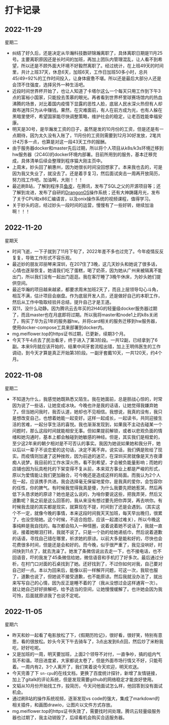 # 打卡记录

## 2022-11-29

星期二

* 纠结了好久后，还是决定从华瀚科技数研锦瀚离职了，具体离职日期是11月25号。主要离职原因还是长时间的加班，再加上团队内管理混乱，让人看不到希望，所以还是不顾外面大环境不好毅然离职了。经过统计，在上班49天的时间里，共计上班37天，休息6天，加班6天，工作日加班50多小时，总共45/49=92%的工作时间投入，让身体疲惫不堪。所以还是最后大部分人还是会顶不住强度，选择另外一种生活吧。
* 近段时间世界杯开始了，也让人知道了卡塔尔这么一个每天只用工作到下午3点的富裕小国家，只能投去羡慕的眼光。再者看到世界杯里球赛场馆内的热血沸腾的场景，对比着国内疫情下显露的恶性人脸，底层人民水深火热但有人却故布迷阵只为从中赚钱。果然，在灾难面前，有人在前方成为光，也有人躲在黑暗里使坏，希望国家能尽快调整策略，维护社会的稳定，让老百姓能幸福安康。
* 明天是30号，是华瀚发工资的日子，虽然是发的10月份的工资，但是还是有一点期待，因为太久没有入账了，11月份的工资则需要到12月30好发放，2笔共计4万多一点，也算是对这一段43天工作的报酬。
* 由于服务器docker和master先后过期，所以将个人项目从k8s/k3s环境迁移到hw服务器（2C4G)的docker环境内部署。目前所用到的服务，基本迁移完成，具体清单后续会整理到程序猫大刚主页中。
* 上周末，妙头回了躺惠州，因为她很长时间没回想家了。本来我也去的，可是因为我又失业了，就没去了。还是着手复习，然后面试突击一周再开放简历，努力找工作吧。加油啊，大刚！！！
* 最近刷B站，了解到程序员[鱼皮](https://github.com/liyupi)，在腾讯，发布了SQL之父的开源项目等；还了解到龙进，发布了自研的[DrangonOS](https://dragonos.org/)操作系统；还有大神踌躇月光，发布了关于CPU和x86汇编语言，以及onix操作系统的视频课程，值得学习。
* 关于妙头的店，经过妙头一段时间的运营，慢慢有了一些好转，继续加油啊！！！

## 2022-11-20

星期天

* 时间飞逝，一下子就到了11月下旬了，2022年差不多也过完了。今年疫情反反复复，导致工作形式不容乐观。
* 最近妙的朋友邓丽琴来深圳，在207住了3晚，这几天妙头和她说了很多话，心情也逐渐恢复。她请我们吃了蛋糕，喝了奶茶，因为她从广州来被隔离不能出门，所以我们没有一起出门逛逛。我在客厅睡了3晚午休床，为妙头她们提供空间。
* 最近华瀚的项目越来越紧，都要求周末加班2天了，而且上层领导勾心斗角，相互不满，估计项目会崩盘。作为底层开发人员，还是做好自己的本职工作，然后从工作中吸取经验并总结，提升自己才是王道。
* 双11，没什么动静。因为腾讯云去年买的2H4G的轻量级docker服务器过期了，而且master也在月底即将过期。所以我将master和node1上的k8s关闭了，购买了华为云1年的服务器hw。并将card相关的服务迁移到hw服务器，使用docker-compose工具来部署到docker内。
* mg.meiflower.top的https证书过期，已更新，续期3个月。
* 今天下午4点去了民治看牙，终于进入了第3阶段。一共12副，已经拿到了6副。本来9月就应该开始的，结果中间牙套流程出错，加上王明伟医生的工作调动，到今天才算是真正开始第3阶段。一副牙套戴10天，一共120天，约4个月。

## 2022-11-08

星期二

* 不知道为什么，我感觉她既熟悉又陌生。我在她面前，总是胆战心惊的，时常因为说了一些话，让她变成冰块。今晚也许是我的话语，让她觉得我嫌弃她了。但当她问我时，我否认道，她却也不见相信。我想说，我真的没有，我只是想改变自己，也想着她能一起变好。这样一起成长，一起读书，共同迎接生活的苦难，一起分享生活的喜悦。我也渐渐发现到，如果我不主动去碰某一个问题时，那么这段时间就能相安无事。但如果提前解锁，或者以悲观负面的情绪和她沟通时，基本上都会触碰到她敏感的神经。但是，其实我们是相爱的，至少这2年来的朝夕相对是不可否认的事实。我因为她说如果她和我分开，她以后以一辈子不谈恋爱的这句话，决定不离不弃。说实话，我们俩是败给了现实。而疫情则加速了这种挫败，因为前途的迷茫，在深圳买房就像是天方夜谭痴人说梦。我目前的工作水深火热，看不到希望，才会被负能量影响；而她的店铺也因为玩具枪托的下架变得不复从前，本来双方事业上都是严峻的形式，原以为爱情能让我们更加融合，可今晚还是造成这样的局面。而我认为2个人在一起，应该携手共进。我会选择毫无保留地爱你，是我真的爱你，会包容你的任性，你的脾气。有时候我觉得我真是傻，为什么我要先把她惹哭，然后再低下头恳求她的原谅？她也是这么说的，为啥你要说这些，把我弄哭，然后又道歉呢？我之前是这么回答的，我从来没有想过要先把你弄哭，再去哄你。有时候我去提的其实都是现实，就算现在不提，时间到了还是会遇到。（其实这个不一定，就像今晚的事情，本来这段时间我天天加班，每天早出晚归，很累了，也没空陪她。这个时候，不适合抱怨，应该一起渡过难关），所以今晚这事纯粹是我自找的。每次都会陷入一种怪圈，说着说着她不说话了，我就一直说，接着她眼泪打转，我就不说了。只是一个劲的给她递纸巾，然后说着道歉的话语，寻找自己错在哪里，祈求她的原谅。以前大多是能和好的，尽快也会花费很多时间，但是还是会和好的。而今晚，似乎很严重了，我见没哄好，时间快到11点了，就去洗澡了。她发了条微信说出去走一下，也不接电话，也不回语音，吓的我发了45条微信给她，微信语音和手机打了好多次。最后通过分析，在村门口对面的石桌找到了她。还好找到了，不过你如何对我，自己要对自己好一点。本以为回来后，能像以前一样解开问题，可这一次，我软也服了，道歉也说了，但她说不接受道歉，也不能原谅。然后我就没办法了，就出来写写自己的心情，因为反正是睡不着的了（我从没想过会这样通宵一次）。就让她自己好好排解吧，给予适当的空间，让她慢慢缓解了。也许她会因为我可怜，后面就原谅我了也说不定呢。

## 2022-11-05

星期六

* 昨天和妙一起看了电影放松了下，《假期历险记》，很好看，很好笑，特别有意思，看的很放松。妙头今天下午去骑车了，3点出发到6点回，然后炒了米粉我吃，好好吃呢。
* 又是加班的一周，明天要加班，上面2个领导不对付，一直争吵，搞的组内气氛不和谐。项目进度紧，大家都说太卷了，但是外面市场行情又不好，只能苟着。一周内有2，3个人离开了，我们笑着说今天欢迎，明天欢送。
* 今天完善了下 `sn-cpu`的在线文档，更换了百度统计探针，新增了友情链接，加上了gitalk的评论系统，但是发现需要github的网络稳定才能良好使用。
* 文韬从10月份开始找工作，投简历，今天问他面试怎么样，他回答到没有面试机会。
* 通过刷B站的操作系统视频，逐渐发现vs code的强大，集成了markdown的相关插件，和画图drawio，让图片以文件方式存放。
* mg.meiflower.top的https证书失效了，需要找时间处理。腾讯云轻量级服务器也过期了，我主动销毁了，后续看机会购买合适服务器。
